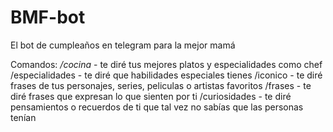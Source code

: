 # BMF-bot
El bot de cumpleaños en telegram para la mejor mamá

Comandos:
*/cocina* - te diré tus mejores platos y especialidades como chef  
/especialidades - te diré que habilidades especiales tienes
/iconico - te diré frases de tus personajes, series, peliculas o artistas favoritos
/frases - te diré frases que expresan lo que sienten por ti
/curiosidades - te diré pensamientos o recuerdos de ti que tal vez no sabías que las personas tenían
